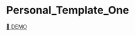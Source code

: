 # Personal_Template_One
<a href="https://abdelhafidrahab.github.io/Personal_Template_One"> 🚀 DEMO  </a>
